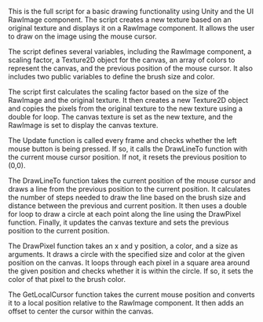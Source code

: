 This is the full script for a basic drawing functionality using Unity and the UI RawImage component. The script creates a new texture based on an original texture and displays it on a RawImage component. It allows the user to draw on the image using the mouse cursor.

The script defines several variables, including the RawImage component, a scaling factor, a Texture2D object for the canvas, an array of colors to represent the canvas, and the previous position of the mouse cursor. It also includes two public variables to define the brush size and color.

The script first calculates the scaling factor based on the size of the RawImage and the original texture. It then creates a new Texture2D object and copies the pixels from the original texture to the new texture using a double for loop. The canvas texture is set as the new texture, and the RawImage is set to display the canvas texture.

The Update function is called every frame and checks whether the left mouse button is being pressed. If so, it calls the DrawLineTo function with the current mouse cursor position. If not, it resets the previous position to (0,0).

The DrawLineTo function takes the current position of the mouse cursor and draws a line from the previous position to the current position. It calculates the number of steps needed to draw the line based on the brush size and distance between the previous and current position. It then uses a double for loop to draw a circle at each point along the line using the DrawPixel function. Finally, it updates the canvas texture and sets the previous position to the current position.

The DrawPixel function takes an x and y position, a color, and a size as arguments. It draws a circle with the specified size and color at the given position on the canvas. It loops through each pixel in a square area around the given position and checks whether it is within the circle. If so, it sets the color of that pixel to the brush color.

The GetLocalCursor function takes the current mouse position and converts it to a local position relative to the RawImage component. It then adds an offset to center the cursor within the canvas.
